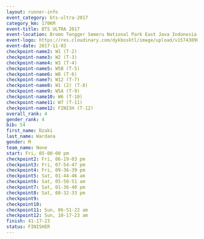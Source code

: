 ```yaml
---
layout: runner-info 
event_category: bts-ultra-2017 
category_km: 170KM 
event-title: BTS ULTRA 2017 
event-location: Bromo Tengger Semeru National Park East Java Indonesia 
event-logo: https://res.cloudinary.com/dykbosktl/image/upload/v1574389068/Logo/btsultra-profilpic_qfpjxb.png 
event-date: 2017-11-03 
checkpoint-name2: W1 (T-2) 
checkpoint-name3: W2 (T-3) 
checkpoint-name4: W3 (T-4) 
checkpoint-name5: W5B (T-5) 
checkpoint-name6: W8 (T-6) 
checkpoint-name7: W12 (T-7) 
checkpoint-name8: W1 (2) (T-8) 
checkpoint-name9: W5A (T-9) 
checkpoint-name10: W6 (T-10) 
checkpoint-name11: W7 (T-11) 
checkpoint-name12: FINISH (T-12) 
overall_rank: 4
gender_rank: 4
bib: 54
first_name: Dzaki
last_name: Wardana
gender: M
team_name: None
start: Fri, 05-00-00 pm
checkpoint2: Fri, 06-19-03 pm
checkpoint3: Fri, 07-54-47 pm
checkpoint4: Fri, 09-36-39 pm
checkpoint5: Sat, 01-44-46 am
checkpoint6: Sat, 05-50-51 am
checkpoint7: Sat, 01-36-40 pm
checkpoint8: Sat, 08-32-33 pm
checkpoint9: 
checkpoint10: 
checkpoint11: Sun, 06-51-22 am
checkpoint12: Sun, 10-17-23 am
finish: 41-17-23
status: FINISHER
---
```

